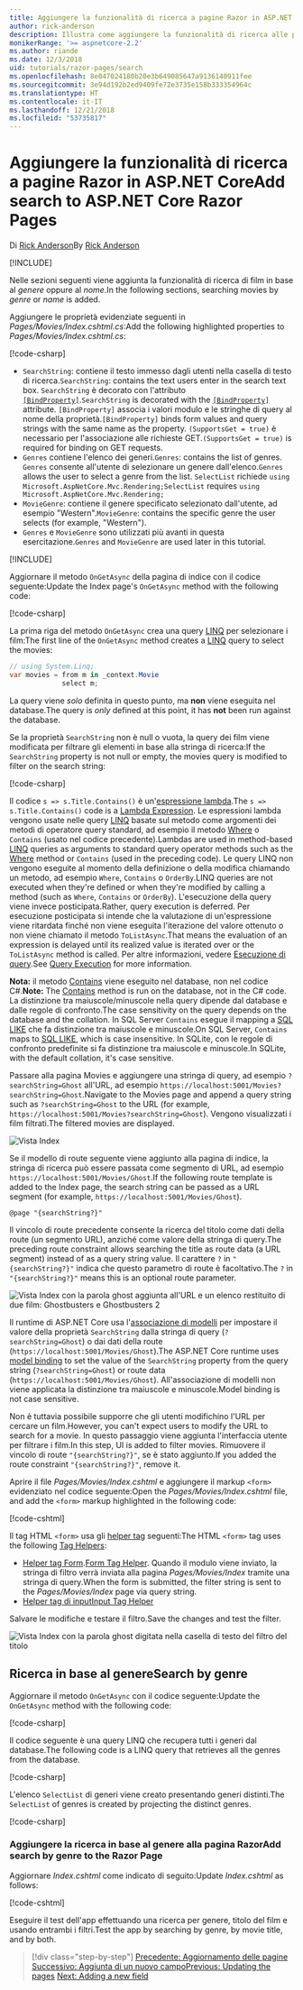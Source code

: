 ```yaml
---
title: Aggiungere la funzionalità di ricerca a pagine Razor in ASP.NET Core
author: rick-anderson
description: Illustra come aggiungere la funzionalità di ricerca alle pagine Razor di ASP.NET Core
monikerRange: '>= aspnetcore-2.2'
ms.author: riande
ms.date: 12/3/2018
uid: tutorials/razor-pages/search
ms.openlocfilehash: 8e047024180b20e3b649085647a9136140911fee
ms.sourcegitcommit: 3e94d192b2ed9409fe72e3735e158b333354964c
ms.translationtype: HT
ms.contentlocale: it-IT
ms.lasthandoff: 12/21/2018
ms.locfileid: "53735817"
---
```

# <a name="add-search-to-aspnet-core-razor-pages"></a><span data-ttu-id="eb377-103">Aggiungere la funzionalità di ricerca a pagine Razor in ASP.NET Core</span><span class="sxs-lookup"><span data-stu-id="eb377-103">Add search to ASP.NET Core Razor Pages</span></span>

<span data-ttu-id="eb377-104">Di [Rick Anderson](https://twitter.com/RickAndMSFT)</span><span class="sxs-lookup"><span data-stu-id="eb377-104">By [Rick Anderson](https://twitter.com/RickAndMSFT)</span></span>

[!INCLUDE[](~/includes/rp/download.md)]

<span data-ttu-id="eb377-105">Nelle sezioni seguenti viene aggiunta la funzionalità di ricerca di film in base al *genere* oppure al *nome*.</span><span class="sxs-lookup"><span data-stu-id="eb377-105">In the following sections, searching movies by *genre* or *name* is added.</span></span>

<span data-ttu-id="eb377-106">Aggiungere le proprietà evidenziate seguenti in *Pages/Movies/Index.cshtml.cs*:</span><span class="sxs-lookup"><span data-stu-id="eb377-106">Add the following highlighted properties to *Pages/Movies/Index.cshtml.cs*:</span></span>

[!code-csharp[](razor-pages-start/sample/RazorPagesMovie22/Pages/Movies/Index.cshtml.cs?name=snippet_newProps&highlight=11-999)]

* <span data-ttu-id="eb377-107">`SearchString`: contiene il testo immesso dagli utenti nella casella di testo di ricerca.</span><span class="sxs-lookup"><span data-stu-id="eb377-107">`SearchString`: contains the text users enter in the search text box.</span></span> <span data-ttu-id="eb377-108">`SearchString` è decorato con l'attributo [`[BindProperty]`](/dotnet/api/microsoft.aspnetcore.mvc.bindpropertyattribute).</span><span class="sxs-lookup"><span data-stu-id="eb377-108">`SearchString` is decorated with the [`[BindProperty]`](/dotnet/api/microsoft.aspnetcore.mvc.bindpropertyattribute) attribute.</span></span> <span data-ttu-id="eb377-109">`[BindProperty]` associa i valori modulo e le stringhe di query al nome della proprietà.</span><span class="sxs-lookup"><span data-stu-id="eb377-109">`[BindProperty]` binds form values and query strings with the same name as the property.</span></span> <span data-ttu-id="eb377-110">`(SupportsGet = true)` è necessario per l'associazione alle richieste GET.</span><span class="sxs-lookup"><span data-stu-id="eb377-110">`(SupportsGet = true)` is required for binding on GET requests.</span></span>
* <span data-ttu-id="eb377-111">`Genres` contiene l'elenco dei generi.</span><span class="sxs-lookup"><span data-stu-id="eb377-111">`Genres`: contains the list of genres.</span></span> <span data-ttu-id="eb377-112">`Genres` consente all'utente di selezionare un genere dall'elenco.</span><span class="sxs-lookup"><span data-stu-id="eb377-112">`Genres` allows the user to select a genre from the list.</span></span> <span data-ttu-id="eb377-113">`SelectList` richiede `using Microsoft.AspNetCore.Mvc.Rendering;`</span><span class="sxs-lookup"><span data-stu-id="eb377-113">`SelectList` requires `using Microsoft.AspNetCore.Mvc.Rendering;`</span></span>
* <span data-ttu-id="eb377-114">`MovieGenre`: contiene il genere specificato selezionato dall'utente, ad esempio "Western".</span><span class="sxs-lookup"><span data-stu-id="eb377-114">`MovieGenre`: contains the specific genre the user selects (for example, "Western").</span></span>
* <span data-ttu-id="eb377-115">`Genres` e `MovieGenre` sono utilizzati più avanti in questa esercitazione.</span><span class="sxs-lookup"><span data-stu-id="eb377-115">`Genres` and `MovieGenre` are used later in this tutorial.</span></span>

[!INCLUDE[](~/includes/bind-get.md)]

<span data-ttu-id="eb377-116">Aggiornare il metodo `OnGetAsync` della pagina di indice con il codice seguente:</span><span class="sxs-lookup"><span data-stu-id="eb377-116">Update the Index page's `OnGetAsync` method with the following code:</span></span>

[!code-csharp[](razor-pages-start/sample/RazorPagesMovie22/Pages/Movies/Index.cshtml.cs?name=snippet_1stSearch)]

<span data-ttu-id="eb377-117">La prima riga del metodo `OnGetAsync` crea una query [LINQ](/dotnet/csharp/programming-guide/concepts/linq/) per selezionare i film:</span><span class="sxs-lookup"><span data-stu-id="eb377-117">The first line of the `OnGetAsync` method creates a [LINQ](/dotnet/csharp/programming-guide/concepts/linq/) query to select the movies:</span></span>

```csharp
// using System.Linq;
var movies = from m in _context.Movie
             select m;
```

<span data-ttu-id="eb377-118">La query viene *solo* definita in questo punto, ma **non** viene eseguita nel database.</span><span class="sxs-lookup"><span data-stu-id="eb377-118">The query is *only* defined at this point, it has **not** been run against the database.</span></span>

<span data-ttu-id="eb377-119">Se la proprietà `SearchString` non è null o vuota, la query dei film viene modificata per filtrare gli elementi in base alla stringa di ricerca:</span><span class="sxs-lookup"><span data-stu-id="eb377-119">If the `SearchString` property is not null or empty, the movies query is modified to filter on the search string:</span></span>

[!code-csharp[](razor-pages-start/sample/RazorPagesMovie22/Pages/Movies/Index.cshtml.cs?name=snippet_SearchNull)]

<span data-ttu-id="eb377-120">Il codice `s => s.Title.Contains()` è un'[espressione lambda](/dotnet/csharp/programming-guide/statements-expressions-operators/lambda-expressions).</span><span class="sxs-lookup"><span data-stu-id="eb377-120">The `s => s.Title.Contains()` code is a [Lambda Expression](/dotnet/csharp/programming-guide/statements-expressions-operators/lambda-expressions).</span></span> <span data-ttu-id="eb377-121">Le espressioni lambda vengono usate nelle query [LINQ](/dotnet/csharp/programming-guide/concepts/linq/) basate sul metodo come argomenti dei metodi di operatore query standard, ad esempio il metodo [Where](/dotnet/csharp/programming-guide/concepts/linq/query-syntax-and-method-syntax-in-linq) o `Contains` (usato nel codice precedente).</span><span class="sxs-lookup"><span data-stu-id="eb377-121">Lambdas are used in method-based [LINQ](/dotnet/csharp/programming-guide/concepts/linq/) queries as arguments to standard query operator methods such as the [Where](/dotnet/csharp/programming-guide/concepts/linq/query-syntax-and-method-syntax-in-linq) method or `Contains` (used in the preceding code).</span></span> <span data-ttu-id="eb377-122">Le query LINQ non vengono eseguite al momento della definizione o della modifica chiamando un metodo, ad esempio `Where`, `Contains` o `OrderBy`.</span><span class="sxs-lookup"><span data-stu-id="eb377-122">LINQ queries are not executed when they're defined or when they're modified by calling a method (such as `Where`, `Contains`  or `OrderBy`).</span></span> <span data-ttu-id="eb377-123">L'esecuzione della query viene invece posticipata.</span><span class="sxs-lookup"><span data-stu-id="eb377-123">Rather, query execution is deferred.</span></span> <span data-ttu-id="eb377-124">Per esecuzione posticipata si intende che la valutazione di un'espressione viene ritardata finché non viene eseguita l'iterazione del valore ottenuto o non viene chiamato il metodo `ToListAsync`.</span><span class="sxs-lookup"><span data-stu-id="eb377-124">That means the evaluation of an expression is delayed until its realized value is iterated over or the `ToListAsync` method is called.</span></span> <span data-ttu-id="eb377-125">Per altre informazioni, vedere [Esecuzione di query](/dotnet/framework/data/adonet/ef/language-reference/query-execution).</span><span class="sxs-lookup"><span data-stu-id="eb377-125">See [Query Execution](/dotnet/framework/data/adonet/ef/language-reference/query-execution) for more information.</span></span>

<span data-ttu-id="eb377-126">**Nota:** il metodo [Contains](/dotnet/api/system.data.objects.dataclasses.entitycollection-1.contains) viene eseguito nel database, non nel codice C#.</span><span class="sxs-lookup"><span data-stu-id="eb377-126">**Note:** The [Contains](/dotnet/api/system.data.objects.dataclasses.entitycollection-1.contains) method is run on the database, not in the C# code.</span></span> <span data-ttu-id="eb377-127">La distinzione tra maiuscole/minuscole nella query dipende dal database e dalle regole di confronto.</span><span class="sxs-lookup"><span data-stu-id="eb377-127">The case sensitivity on the query depends on the database and the collation.</span></span> <span data-ttu-id="eb377-128">In SQL Server `Contains` esegue il mapping a [SQL LIKE](/sql/t-sql/language-elements/like-transact-sql) che fa distinzione tra maiuscole e minuscole.</span><span class="sxs-lookup"><span data-stu-id="eb377-128">On SQL Server, `Contains` maps to [SQL LIKE](/sql/t-sql/language-elements/like-transact-sql), which is case insensitive.</span></span> <span data-ttu-id="eb377-129">In SQLite, con le regole di confronto predefinite si fa distinzione tra maiuscole e minuscole.</span><span class="sxs-lookup"><span data-stu-id="eb377-129">In SQLite, with the default collation, it's case sensitive.</span></span>

<span data-ttu-id="eb377-130">Passare alla pagina Movies e aggiungere una stringa di query, ad esempio `?searchString=Ghost` all'URL, ad esempio `https://localhost:5001/Movies?searchString=Ghost`.</span><span class="sxs-lookup"><span data-stu-id="eb377-130">Navigate to the Movies page and append a query string such as `?searchString=Ghost` to the URL (for example, `https://localhost:5001/Movies?searchString=Ghost`).</span></span> <span data-ttu-id="eb377-131">Vengono visualizzati i film filtrati.</span><span class="sxs-lookup"><span data-stu-id="eb377-131">The filtered movies are displayed.</span></span>

![Vista Index](search/_static/ghost.png)

<span data-ttu-id="eb377-133">Se il modello di route seguente viene aggiunto alla pagina di indice, la stringa di ricerca può essere passata come segmento di URL, ad esempio `https://localhost:5001/Movies/Ghost`.</span><span class="sxs-lookup"><span data-stu-id="eb377-133">If the following route template is added to the Index page, the search string can be passed as a URL segment (for example, `https://localhost:5001/Movies/Ghost`).</span></span>

```cshtml
@page "{searchString?}"
```

<span data-ttu-id="eb377-134">Il vincolo di route precedente consente la ricerca del titolo come dati della route (un segmento URL), anziché come valore della stringa di query.</span><span class="sxs-lookup"><span data-stu-id="eb377-134">The preceding route constraint allows searching the title as route data (a URL segment) instead of as a query string value.</span></span>  <span data-ttu-id="eb377-135">Il carattere `?` in `"{searchString?}"` indica che questo parametro di route è facoltativo.</span><span class="sxs-lookup"><span data-stu-id="eb377-135">The `?` in `"{searchString?}"` means this is an optional route parameter.</span></span>

![Vista Index con la parola ghost aggiunta all'URL e un elenco restituito di due film: Ghostbusters e Ghostbusters 2](search/_static/g2.png)

<span data-ttu-id="eb377-137">Il runtime di ASP.NET Core usa l'[associazione di modelli](xref:mvc/models/model-binding) per impostare il valore della proprietà `SearchString` dalla stringa di query (`?searchString=Ghost`) o dai dati della route (`https://localhost:5001/Movies/Ghost`).</span><span class="sxs-lookup"><span data-stu-id="eb377-137">The ASP.NET Core runtime uses [model binding](xref:mvc/models/model-binding) to set the value of the `SearchString` property from the query string (`?searchString=Ghost`) or route data (`https://localhost:5001/Movies/Ghost`).</span></span> <span data-ttu-id="eb377-138">All'associazione di modelli non viene applicata la distinzione tra maiuscole e minuscole.</span><span class="sxs-lookup"><span data-stu-id="eb377-138">Model binding is not case sensitive.</span></span>

<span data-ttu-id="eb377-139">Non è tuttavia possibile supporre che gli utenti modifichino l'URL per cercare un film.</span><span class="sxs-lookup"><span data-stu-id="eb377-139">However, you can't expect users to modify the URL to search for a movie.</span></span> <span data-ttu-id="eb377-140">In questo passaggio viene aggiunta l'interfaccia utente per filtrare i film.</span><span class="sxs-lookup"><span data-stu-id="eb377-140">In this step, UI is added to filter movies.</span></span> <span data-ttu-id="eb377-141">Rimuovere il vincolo di route `"{searchString?}"`, se è stato aggiunto.</span><span class="sxs-lookup"><span data-stu-id="eb377-141">If you added the route constraint `"{searchString?}"`, remove it.</span></span>

<span data-ttu-id="eb377-142">Aprire il file *Pages/Movies/Index.cshtml* e aggiungere il markup `<form>` evidenziato nel codice seguente:</span><span class="sxs-lookup"><span data-stu-id="eb377-142">Open the *Pages/Movies/Index.cshtml* file, and add the `<form>` markup highlighted in the following code:</span></span>

[!code-cshtml[](razor-pages-start/sample/RazorPagesMovie22/Pages/Movies/Index2.cshtml?highlight=14-19&range=1-22)]

<span data-ttu-id="eb377-143">Il tag HTML `<form>` usa gli [helper tag](xref:mvc/views/tag-helpers/intro) seguenti:</span><span class="sxs-lookup"><span data-stu-id="eb377-143">The HTML `<form>` tag uses the following [Tag Helpers](xref:mvc/views/tag-helpers/intro):</span></span>

* <span data-ttu-id="eb377-144">[Helper tag Form](xref:mvc/views/working-with-forms#the-form-tag-helper).</span><span class="sxs-lookup"><span data-stu-id="eb377-144">[Form Tag Helper](xref:mvc/views/working-with-forms#the-form-tag-helper).</span></span> <span data-ttu-id="eb377-145">Quando il modulo viene inviato, la stringa di filtro verrà inviata alla pagina *Pages/Movies/Index* tramite una stringa di query.</span><span class="sxs-lookup"><span data-stu-id="eb377-145">When the form is submitted, the filter string is sent to the *Pages/Movies/Index* page via query string.</span></span>
* [<span data-ttu-id="eb377-146">Helper tag di input</span><span class="sxs-lookup"><span data-stu-id="eb377-146">Input Tag Helper</span></span>](xref:mvc/views/working-with-forms#the-input-tag-helper)

<span data-ttu-id="eb377-147">Salvare le modifiche e testare il filtro.</span><span class="sxs-lookup"><span data-stu-id="eb377-147">Save the changes and test the filter.</span></span>

![Vista Index con la parola ghost digitata nella casella di testo del filtro del titolo](search/_static/filter.png)

## <a name="search-by-genre"></a><span data-ttu-id="eb377-149">Ricerca in base al genere</span><span class="sxs-lookup"><span data-stu-id="eb377-149">Search by genre</span></span>

<span data-ttu-id="eb377-150">Aggiornare il metodo `OnGetAsync` con il codice seguente:</span><span class="sxs-lookup"><span data-stu-id="eb377-150">Update the `OnGetAsync` method with the following code:</span></span>

[!code-csharp[](razor-pages-start/sample/RazorPagesMovie22/Pages/Movies/Index.cshtml.cs?name=snippet_SearchGenre)]

<span data-ttu-id="eb377-151">Il codice seguente è una query LINQ che recupera tutti i generi dal database.</span><span class="sxs-lookup"><span data-stu-id="eb377-151">The following code is a LINQ query that retrieves all the genres from the database.</span></span>

[!code-csharp[](razor-pages-start/sample/RazorPagesMovie22/Pages/Movies/Index.cshtml.cs?name=snippet_LINQ)]

<span data-ttu-id="eb377-152">L'elenco `SelectList` di generi viene creato presentando generi distinti.</span><span class="sxs-lookup"><span data-stu-id="eb377-152">The `SelectList` of genres is created by projecting the distinct genres.</span></span>

[!code-csharp[](razor-pages-start/sample/RazorPagesMovie22/Pages/Movies/Index.cshtml.cs?name=snippet_SelectList)]

### <a name="add-search-by-genre-to-the-razor-page"></a><span data-ttu-id="eb377-153">Aggiungere la ricerca in base al genere alla pagina Razor</span><span class="sxs-lookup"><span data-stu-id="eb377-153">Add search by genre to the Razor Page</span></span>

<span data-ttu-id="eb377-154">Aggiornare *Index.cshtml* come indicato di seguito:</span><span class="sxs-lookup"><span data-stu-id="eb377-154">Update *Index.cshtml* as follows:</span></span>

[!code-cshtml[](razor-pages-start/sample/RazorPagesMovie22/Pages/Movies/IndexFormGenreNoRating.cshtml?highlight=16-18&range=1-26)]

<span data-ttu-id="eb377-155">Eseguire il test dell'app effettuando una ricerca per genere, titolo del film e usando entrambi i filtri.</span><span class="sxs-lookup"><span data-stu-id="eb377-155">Test the app by searching by genre, by movie title, and by both.</span></span>

> [!div class="step-by-step"]
> <span data-ttu-id="eb377-156">[Precedente: Aggiornamento delle pagine](xref:tutorials/razor-pages/da1)
> [Successivo: Aggiunta di un nuovo campo](xref:tutorials/razor-pages/new-field)</span><span class="sxs-lookup"><span data-stu-id="eb377-156">[Previous: Updating the pages](xref:tutorials/razor-pages/da1)
[Next: Adding a new field](xref:tutorials/razor-pages/new-field)</span></span>
